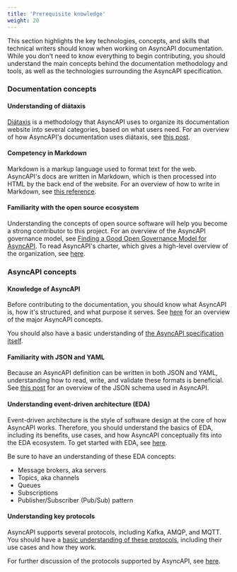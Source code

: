 ```yaml
---
title: 'Prerequisite knowledge'
weight: 20
---
```


This section highlights the key technologies, concepts, and skills that technical writers should know when working on AsyncAPI documentation. While you don't need to know everything to begin contributing, you should understand the main concepts behind the documentation methodology and tools, as well as the technologies surrounding the AsyncAPI specification.

### Documentation concepts

#### Understanding of diátaxis

[Diátaxis](https://diataxis.fr/) is a methodology that AsyncAPI uses to organize its documentation website into several categories, based on what users need. For an overview of how AsyncAPI's documentation uses diátaxis, see [this post](https://www.asyncapi.com/blog/changes-coming-docs).

#### Competency in Markdown

Markdown is a markup language used to format text for the web. AsyncAPI's docs are written in Markdown, which is then processed into HTML by the back end of the website. For an overview of how to write in Markdown, see [this reference](https://www.markdownguide.org/basic-syntax/). 

#### Familiarity with the open source ecosystem

Understanding the concepts of open source software will help you become a strong contributor to this project. For an overview of the AsyncAPI governance model, see [Finding a Good Open Governance Model for AsyncAPI](https://www.asyncapi.com/blog/governance-motivation). To read AsyncAPI's charter, which gives a high-level overview of the organization, see [here](https://github.com/asyncapi/community/blob/master/CHARTER.md).

### AsyncAPI concepts

#### Knowledge of AsyncAPI 

Before contributing to the documentation, you should know what AsyncAPI is, how it's structured, and what purpose it serves. See [here](https://www.asyncapi.com/docs/concepts) for an overview of the major AsyncAPI concepts.

You should also have a basic understanding of [the AsyncAPI specification itself](https://www.asyncapi.com/docs/reference/specification/v2.6.0). 

#### Familiarity with JSON and YAML

Because an AsyncAPI definition can be written in both JSON and YAML, understanding how to read, write, and validate these formats is beneficial. See [this post](https://www.asyncapi.com/blog/json-schema-beyond-validation) for an overview of the JSON schema used in AsyncAPI.

#### Understanding event-driven architecture (EDA) 

Event-driven architecture is the style of software design at the core of how AsyncAPI works. Therefore, you should understand the basics of EDA, including its benefits, use cases, and how AsyncAPI conceptually fits into the EDA ecosystem. To get started with EDA, see [here](https://www.asyncapi.com/docs/tutorials/getting-started/event-driven-architectures/).

Be sure to have an understanding of these EDA concepts:

* Message brokers, aka servers
* Topics, aka channels
* Queues
* Subscriptions
* Publisher/Subscriber (Pub/Sub) pattern

#### Understanding key protocols

AsyncAPI supports several protocols, including Kafka, AMQP, and MQTT. You should have a [basic understanding of these protocols](https://www.asyncapi.com/docs/concepts/protocol#what-is-a-protocol), including their use cases and how they work. 

For further discussion of the protocols supported by AsyncAPI, see [here](https://www.asyncapi.com/blog/asyncapi-and-apicurio-for-asynchronous-apis#kafka-amqp-mqtt-or-http-protocol-specific-properties).


